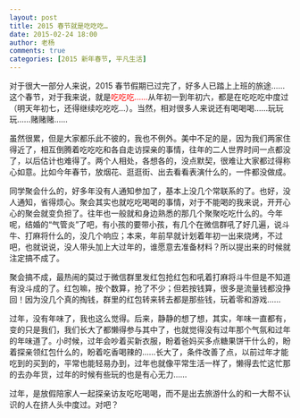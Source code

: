 ```yaml
---
layout: post
title: 2015 春节就是吃吃吃…
date: 2015-02-24 18:00
author: 老杨
comments: true
categories: [2015 新年春节, 平凡生活]
---
```

对于很大一部分人来说，2015 春节假期已过完了，好多人已踏上上班的旅途……这个春节，对于我来说，就是<span style = "color:red;">吃吃吃……</span>从年初一到年初六，都是在吃吃吃中度过（明天年初七，还得继续吃吃吃…）。当然，相对很多人来说还有喝喝喝……玩玩玩……赌赌赌……

<!--more-->

虽然很累，但是大家都乐此不彼的，我也不例外。美中不足的是，因为我们两家住得近了，相互倒腾着吃吃吃和各自走访探亲的事情，往年的二人世界时间一点都没了，以后估计也难得了。两个人相处，各想各的，没点默契，很难让大家都过得称心如意。比如今年春节，放烟花、逛逛街、出去看看表演什么的，一件都没做成。

同学聚会什么的，好多年没有人通知参加了，基本上没几个常联系的了。也好，没人通知，省得烦心。聚会其实也就吃吃喝喝的事情，对于不能喝的我来说，开开心心的聚会就变负担了。往年也一般就和身边熟悉的那几个聚聚吃吃什么的。今年呢，结婚的“气管炎”了吧，有小孩的要带小孩，有几个在微信群吼了好几遍，说斗牛、打麻将什么的，没几个响应；本来，年前早就计划着年初一出来烧烤，不过吧，也就说说，没人带头加上大过年的，谁愿意去准备材料？所以提出来的时候就注定搞不成了。

聚会搞不成，最热闹的莫过于微信群里发红包抢红包和吼着打麻将斗牛但是不知道有没斗成的了。红包嘛，按个数算，抢了不少；但若按钱算，很多是流量钱都没挣回！因为没几个真的掏钱，群里的红包转来转去都是那些钱，玩着零和游戏……

过年，没有年味了，我也这么觉得。后来，静静的想了想，其实，年味一直都有，变的只是我们，我们长大了都懒得参与其中了，也就觉得没有过年那个气氛和过年的年味道了。小时候，过年会吵着买新衣服，盼着爸妈买多点糖果饼干什么的，盼着探亲领红包什么的，盼着吃香喝辣的……长大了，条件改善了点，以前过年才能吃到的买到的，平常也能轻易办到，过年也就像平常生活一样了，懒得去忙这忙那的去办年货，过年的时候有些玩的也是有心无力……

过年，是放假陪家人一起探亲访友吃吃喝喝，而不是出去旅游什么的和一大帮不认识的人在挤人头中度过。对吧？
